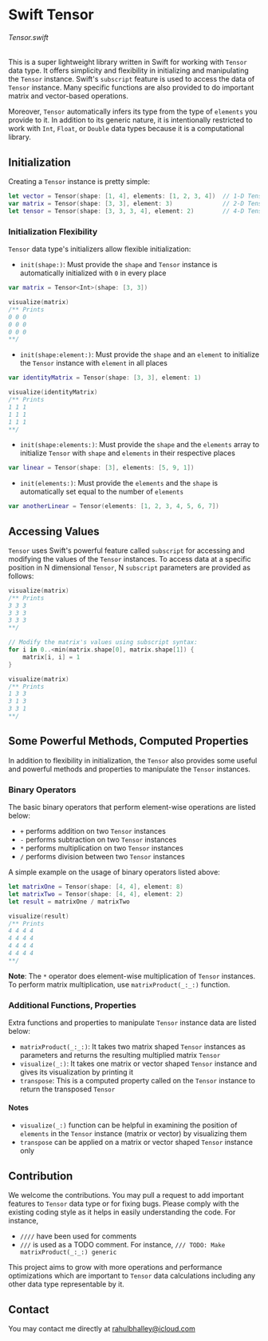 # Swift Tensor

###### Tensor.swift

This is a super lightweight library written in Swift for working with `Tensor` data type. It offers simplicity and flexibility in initializing and manipulating the `Tensor` instance. Swift's `subscript` feature is used to access the data of `Tensor` instance. Many specific functions are also provided to do important matrix and vector-based operations.

Moreover, `Tensor` automatically infers its type from the type of `elements` you provide to it. In addition to its generic nature, it is intentionally restricted to work with `Int`, `Float`, or `Double` data types because it is a computational library. 



## Initialization

Creating a `Tensor` instance is pretty simple:

```swift
let vector = Tensor(shape: [1, 4], elements: [1, 2, 3, 4])  // 1-D Tensor, shape 1 x 4
var matrix = Tensor(shape: [3, 3], element: 3)              // 2-D Tensor, shape 3 x 3
let tensor = Tensor(shape: [3, 3, 3, 4], element: 2)        // 4-D Tensor, shape 3 x 3 x 3 x 4
```

### Initialization Flexibility

`Tensor` data type's initializers allow flexible initialization:

* `init(shape:)`: Must provide the `shape` and `Tensor` instance is automatically initialized with `0` in every place
```swift
var matrix = Tensor<Int>(shape: [3, 3])

visualize(matrix)
/** Prints
0 0 0 
0 0 0 
0 0 0 
**/
```
* `init(shape:element:)`: Must provide the `shape` and an `element` to initialize the `Tensor` instance with `element` in all places
```swift
var identityMatrix = Tensor(shape: [3, 3], element: 1)

visualize(identityMatrix)
/** Prints
1 1 1 
1 1 1 
1 1 1
**/
```
* `init(shape:elements:)`: Must provide the `shape` and the `elements` array to initialize `Tensor` with `shape` and `elements` in their respective places
```swift
var linear = Tensor(shape: [3], elements: [5, 9, 1])
```
* `init(elements:)`: Must provide the `elements` and the `shape` is automatically set equal to the number of `elements`
```swift
var anotherLinear = Tensor(elements: [1, 2, 3, 4, 5, 6, 7])
```

## Accessing Values

`Tensor` uses Swift's powerful feature called `subscript` for accessing and modifying the values of the `Tensor` instances. To access data at a specific position in N dimensional `Tensor`, N `subscript` parameters are provided as follows:

```swift
visualize(matrix)
/** Prints
3 3 3
3 3 3
3 3 3
**/

// Modify the matrix's values using subscript syntax:
for i in 0..<min(matrix.shape[0], matrix.shape[1]) {
    matrix[i, i] = 1
}

visualize(matrix)
/** Prints
1 3 3
3 1 3
3 3 1
**/
```


## Some Powerful Methods, Computed Properties

In addition to flexibility in initialization, the `Tensor` also provides some useful and powerful methods and properties to manipulate the `Tensor` instances.

### Binary Operators

The basic binary operators that perform element-wise operations are listed below:

* `+` performs addition on two `Tensor` instances
* `-` performs subtraction on two `Tensor` instances
* `*` performs multiplication on two `Tensor` instances
* `/` performs division between two `Tensor` instances

A simple example on the usage of binary operators listed above:

```swift
let matrixOne = Tensor(shape: [4, 4], element: 8)
let matrixTwo = Tensor(shape: [4, 4], element: 2)
let result = matrixOne / matrixTwo

visualize(result)
/** Prints
4 4 4 4 
4 4 4 4 
4 4 4 4 
4 4 4 4
**/
```

**Note**: The `*` operator does element-wise multiplication of `Tensor` instances. To perform matrix multiplication, use `matrixProduct(_:_:)` function.


### Additional Functions, Properties

Extra functions and properties to manipulate `Tensor` instance data are listed below:

* `matrixProduct(_:_:)`: It takes two matrix shaped `Tensor` instances as parameters and returns the resulting multiplied matrix `Tensor`
* `visualize(_:)`: It takes one matrix or vector shaped `Tensor` instance and gives its visualization by printing it
* `transpose`: This is a computed property called on the `Tensor` instance to return the transposed `Tensor`


#### Notes

* `visualize(_:)` function can be helpful in examining the position of `elements` in the `Tensor` instance (matrix or vector) by visualizing them
* `transpose` can be applied on a matrix or vector shaped `Tensor` instance only


## Contribution

We welcome the contributions. You may pull a request to add important features to `Tensor` data type or for fixing bugs. Please comply with the existing coding style as it helps in easily understanding the code. For instance,
* `////` have been used for comments
* `///` is used as a TODO comment. For instance, `/// TODO: Make matrixProduct(_:_:) generic`

This project aims to grow with more operations and performance optimizations which are important to `Tensor` data calculations including any other data type representable by it. 

## Contact 

You may contact me directly at rahulbhalley@icloud.com
